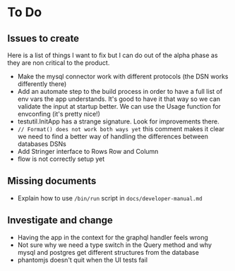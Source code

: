 # To Do

## Issues to create

Here is a list of things I want to fix but I can do out of the alpha phase as
they are non critical to the product.

- Make the mysql connector work with different protocols (the DSN works
  differently there)
- Add an automate step to the build process in order to have a full list of
  env vars the app understands. It's good to have it that way so we can
  validate the input at startup better. We can use the Usage function for
  envconfing (it's pretty nice!)
- testutil.InitApp has a strange signature. Look for improvements there.
- `// Format() does not work both ways yet` this comment makes it clear we
  need to find a better way of handling the differences between databases DSNs
- Add Stringer interface to Rows Row and Column
- flow is not correctly setup yet

## Missing documents

- Explain how to use `/bin/run` script in `docs/developer-manual.md`

## Investigate and change

- Having the app in the context for the graphql handler feels wrong
- Not sure why we need a type switch in the Query method and why mysql and
  postgres get different structures from the database
- phantomjs doesn't quit when the UI tests fail

